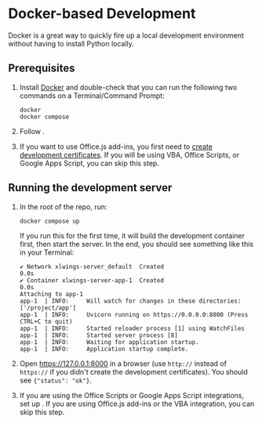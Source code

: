 # Docker-based Development

Docker is a great way to quickly fire up a local development environment without having to install Python locally.

## Prerequisites

1. Install [Docker](https://www.docker.com/) and double-check that you can run the following two commands on a Terminal/Command Prompt:

   ```
   docker
   docker compose
   ```

2. Follow [](repo_setup.md).
3. If you want to use Office.js add-ins, you first need to [create development certificates](dev_certificates.md). If you will be using VBA, Office Scripts, or Google Apps Script, you can skip this step.

## Running the development server

1. In the root of the repo, run:

   ```
   docker compose up
   ```

   If you run this for the first time, it will build the development container first, then start the server. In the end, you should see something like this in your Terminal:

   ```
   ✔ Network xlwings-server_default  Created                                                                                                              0.0s
   ✔ Container xlwings-server-app-1  Created                                                                                                              0.0s
   Attaching to app-1
   app-1  | INFO:     Will watch for changes in these directories: ['/project/app']
   app-1  | INFO:     Uvicorn running on https://0.0.0.0:8000 (Press CTRL+C to quit)
   app-1  | INFO:     Started reloader process [1] using WatchFiles
   app-1  | INFO:     Started server process [8]
   app-1  | INFO:     Waiting for application startup.
   app-1  | INFO:     Application startup complete.
   ```

2. Open https://127.0.0.1:8000 in a browser (use `http://` instead of `https://` if you didn't create the development certificates). You should see `{"status": "ok"}`.
3. If you are using the Office Scripts or Google Apps Script integrations, set up [](tunneling.md). If you are using Office.js add-ins or the VBA integration, you can skip this step.
